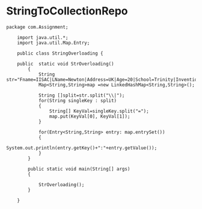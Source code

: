 # StringToCollectionRepo
    package com.Assignment;

		import java.util.*;
		import java.util.Map.Entry;
		
		public class StringOverloading {
			
		public  static void StrOverloading()
			{
				String str="Fname=IISAC|LName=Newton|Address=UK|Age=20|School=Trinity|Invention=LawsOfMotion";
				Map<String,String>map =new LinkedHashMap<String,String>();
				
				String []split=str.split("\\|");
				for(String singleKey : split)
				{
					String[] KeyVal=singleKey.split("=");
					map.put(KeyVal[0], KeyVal[1]);
				}
				
				for(Entry<String,String> entry: map.entrySet())
				{
					System.out.println(entry.getKey()+":"+entry.getValue());
				}
			}
			
			public static void main(String[] args) 
			{
				
				StrOverloading();
			}
		
		}

